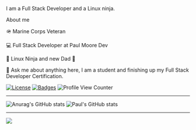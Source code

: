 I am a Full Stack Developer and a Linux ninja. 

About me

🪖 Marine Corps Veteran

💻 Full Stack Developer at Paul Moore Dev

🥷 Linux Ninja and new Dad 🍼 

💬 Ask me about anything here, I am a student and finishing up my Full Stack Developer Certification.


[![License](http://img.shields.io/:license-mit-blue.svg)](http://doge.mit-license.org)
[![Badges](http://img.shields.io/:badges-1/1-ff6799.svg)](https://github.com/paulmooredev/paulmooredev)
![Profile View Counter](https://komarev.com/ghpvc/?username=paulmooredev)
___________________________________________________________________________________________________________________________________________________________________________________
![Anurag's GitHub stats](https://github-readme-stats.vercel.app/api?username=paulmooredev&show_icons=true&theme=onedark)
![Paul's GitHub stats](https://github-readme-stats.vercel.app/api/top-langs/?username=paulmooredev&theme=blue-green)


_________________________________________________________________________________________________________________________________________________________________________________
<p align=”center”>
<img src=”https://www.baltana.com/files/wallpapers-5/Coder-Widescreen-Wallpapers-16666.png”>
<p/>



<!---
paulmooredev/paulmooredev is a ✨ special ✨ repository because its `README.md` (this file) appears on your GitHub profile.
You can click the Preview link to take a look at your changes.
--->
